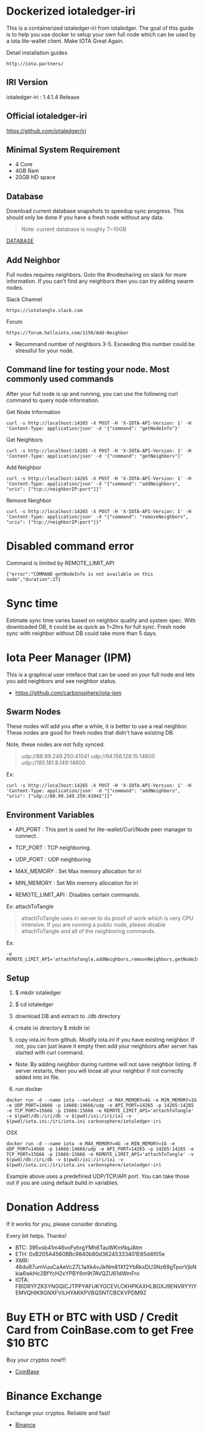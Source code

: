 # Dockerized iotaledger-iri

This is a containerized iotaledger-iri from iotaledger. The goal of this guide is to help you use docker to setup your own full node which can be used by a iota lite-wallet client. Make IOTA Great Again.

Detail installation guides

```
http://iota.partners/
```

## IRI Version

iotaledger-iri :  1.4.1.4 Release

## Official iotaledger-iri

https://github.com/iotaledger/iri

## Minimal System Requirement

- 4 Core
- 4GB Ram
- 20GB HD space

## Database

Download current database snapshots to speedup sync progress. This should only be done if you have a fresh node without any data.

> Note: current database is roughly 7~10GB

[DATABASE](http://db.iota.partners/IOTA.partners-mainnetdb.tar.gz)


## Add Neighbor

Full nodes requires neighbors. Goto the #nodesharing on slack for more information. If you can't find any neighbors then you can try adding swarm nodes. 

Slack Channel 
```
https://iotatangle.slack.com
```

Forum
```
https://forum.helloiota.com/1156/Add-Neighbor
```

- Recommand number of neighbors 3-5. Exceeding this number could be stressful for your node. 

## Command line for testing your node. Most commonly used commands

After your full node is up and running, you can use the following curl command to query node information.

Get Node Information
```
curl -s http://localhost:14265 -X POST -H 'X-IOTA-API-Version: 1' -H 'Content-Type: application/json' -d '{"command": "getNodeInfo"}'
```

Get Neighbors
```
curl -s http://localhost:14265 -X POST -H 'X-IOTA-API-Version: 1' -H 'Content-Type: application/json' -d '{"command": "getNeighbors"}'
```

Add Neighbor
```
curl -s http://localhost:14265 -X POST -H 'X-IOTA-API-Version: 1' -H 'Content-Type: application/json' -d "{"command": "addNeighbors", "uris": ["tcp://neighborIP:port"]}"
```

Remove Neighbor
```
curl -s http://localhost:14265 -X POST -H 'X-IOTA-API-Version: 1' -H 'Content-Type: application/json' -d "{"command": "removeNeighbors", "uris": ["tcp://neighborIP:port"]}"
```

# Disabled command error

Command is limited by REMOTE_LIMIT_API 

```
{"error":"COMMAND getNodeInfo is not available on this node","duration":27}
```

# Sync time

Estimate sync time varies based on neighbor quality and system spec. With downloaded DB, it could be as quick as 1~2hrs for full sync. Fresh node sync with neighbor without DB could take more than 5 days. 

# Iota Peer Manager (IPM)

This is a graphical user inteface that can be used on your full node and lets you add neighbors and see neighbor status. 

- https://github.com/carbonsphere/iota-ipm

## Swarm Nodes

These nodes will add you after a while, it is better to use a real neighbor. These nodes are good for fresh nodes that didn't have existing DB.

Note, these nodes are not fully synced.

> udp://88.99.249.250:41041
> udp://94.156.128.15:14600
> udp://185.181.8.149:14600

Ex:

```
curl -s http://localhost:14265 -X POST -H 'X-IOTA-API-Version: 1' -H 'Content-Type: application/json' -d "{"command": "addNeighbors", "uris": ["udp://88.99.249.250:41041"]}"
```

## Environment Variables

- API_PORT    : This port is used for lite-wallet/Curl/Node peer manager to connect.

- TCP_PORT    : TCP neighboring.

- UDP_PORT    : UDP neighboring

- MAX_MEMORY  : Set Max memory allocation for iri 

- MIN_MEMORY  : Set Min memory allocation for iri

- REMOTE_LIMIT_API : Disables certain commands. 

Ex: attachToTangle

> attachToTangle uses iri server to do proof of work which is very CPU intensive. If you are running a public node, please disable attachToTangle and all of the neighboring commands. 

Ex:
```
-e REMOTE_LIMIT_API='attachToTangle,addNeighbors,removeNeighbors,getNodeInfo'
```

## Setup

1. $ mkdir iotaledger

2. $ cd iotaledger

3. download DB and extract to ./db directory

4. create ixi directory  $ mkdir ixi

5. copy iota.ini from github. Modify iota.ini if you have existing neighbor. If not, you can just leave it empty then add your neighbors after server has started with curl command. 

- Note: By adding neighbor during runtime will not save neighbor listing. If server restarts, then you will loose all your neighbor if not correctly added into ini file.

6. run docker

```
docker run -d --name iota --net=host -e MAX_MEMORY=4G -e MIN_MEMORY=1G -e UDP_PORT=14666 -p 14666:14666/udp -e API_PORT=14265 -p 14265:14265 -e TCP_PORT=15666 -p 15666:15666 -e REMOTE_LIMIT_API='attachToTangle' -v $(pwd)/db:/iri/db -v $(pwd)/ixi:/iri/ixi -v $(pwd)/iota.ini:/iri/iota.ini carbonsphere/iotaledger-iri
```

OSX 

```
docker run -d --name iota -e MAX_MEMORY=4G -e MIN_MEMORY=1G -e UDP_PORT=14666 -p 14666:14666/udp -e API_PORT=14265 -p 14265:14265 -e TCP_PORT=15666 -p 15666:15666 -e REMOTE_LIMIT_API='attachToTangle' -v $(pwd)/db:/iri/db -v $(pwd)/ixi:/iri/ixi -v $(pwd)/iota.ini:/iri/iota.ini carbonsphere/iotaledger-iri
```

Example above uses a predefined UDP/TCP/API port. You can take those out if you are using default build in variables.


# Donation Address

If it works for you, please consider donating.

Every bit helps. Thanks!

- BTC: 395vsb41m46voFyhrgYMh6TauWKmNqJAtm
- ETH: 0xB205A4560BBc9840b80d36245333401E65d4f05e
- XMR: 46duR7umVuuCaAeVc27L1aXk4vJikNm81Xf2YbRkxDU3Nz69gTporVjbNkia6wkHc2BfYcH2xYPBY6m9t7AVQZU61dWmFro
- IOTA: FBIDRYFZKSYNGQICJTPPYAFUKYGCEVLCKHPKAXHLBGXJ9ENVRYYIYEMVQHIK9GNXFVILHYAKKPVBQSNTCBCKVPDM9Z

# Buy ETH or BTC with USD / Credit Card from CoinBase.com to get Free $10 BTC

Buy your cryptos now!!!

- [CoinBase](https://www.coinbase.com/join/59fd2b2af2e50b01171a4ae6)

# Binance Exchange

Exchange your cryptos. Reliable and fast!

- [Binance](https://www.binance.com/?ref=11217913)


